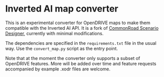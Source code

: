 # Inverted AI map converter

This is an experimental converter for OpenDRIVE maps to make them compatible
with the Inverted AI API.
It is a fork of [CommonRoad Scenario Designer](https://github.com/CommonRoad/commonroad-scenario-designer),
currently with minimal modifications.

The dependencies are specified in the `requirements.txt` file in the usual way.
Use the `convert_map.py` script as the entry point.

Note that at the moment the converter only supports a subset of OpenDRIVE features.
More will be added over time and feature requests accompanied by example .xodr files are welcome.
